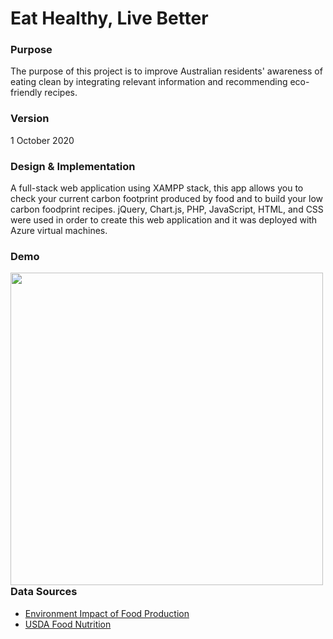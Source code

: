 # Eat Healthy, Live Better
 
 
### Purpose
The purpose of this project is to improve Australian residents' awareness of eating clean by integrating relevant information and recommending eco-friendly recipes. 


### Version
1 October 2020


### Design & Implementation
A full-stack web application using XAMPP stack, this app allows you to check your current carbon footprint produced by food and to build your low carbon foodprint recipes. jQuery, Chart.js, PHP, JavaScript, HTML, and CSS were used in order to create this web application and it was deployed with Azure virtual machines.


### Demo
[<img style="float: left" width="500" src="images/eat_healthy_demo.gif">](https://github.com/mijikm/carbon-footprint/blob/master/images/eat_healthy_demo.gif)
</br>


### Data Sources
* [Environment Impact of Food Production](https://www.kaggle.com/selfvivek/environment-impact-of-food-production)
* [USDA Food Nutrition](https://ndb.nal.usda.gov/)
